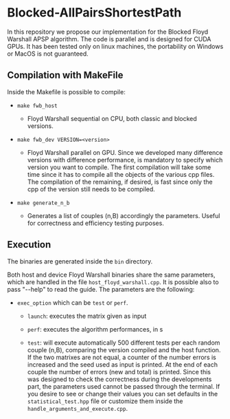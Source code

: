 # Blocked-AllPairsShortestPath

In this repository we propose our implementation for the Blocked Floyd Warshall APSP algorithm. The code is parallel and is designed for CUDA GPUs.
It has been tested only on linux machines, the portability on Windows or MacOS is not guaranteed.

## Compilation with MakeFile

Inside the Makefile is possible to compile:

* <code>make fwb_host</code>
    - Floyd Warshall sequential on CPU, both classic and blocked versions.

* <code>make fwb_dev VERSION=\<version\></code>
    - Floyd Warshall parallel on GPU. Since we developed many difference versions with difference performance, is mandatory to specify which version you want to compile. The first compilation will take some time since it has to compile all the objects of the various cpp files. The compilation of the remaining, if desired, is fast since only the cpp of the version still needs to be compiled.

* <code>make generate_n_b</code>
    - Generates a list of couples (n,B) accordingly the parameters. Useful for correctness and efficiency testing purposes. 

## Execution

The binaries are generated inside the <code>bin</code> directory.

Both host and device Floyd Warshall binaries share the same parameters, which are handled in the file <code>host_floyd_warshall.cpp</code>.
It is possible also to pass "--help" to read the guide.
The parameters are the following:

* <code>exec_option</code> which can be <code>test</code> or <code>perf</code>.

    - <code>launch</code>: executes the matrix given as input


    - <code>perf</code>: executes the algorithm performances, in s


    - <code>test</code>: will execute automatically 500 different tests per each random couple (n,B), comparing the version compiled and the host function. If the two matrixes are not equal, a counter of the number errors is increased and the seed used as input is printed. At the end of each couple the number of errors (new and total) is printed. Since this was designed to check the correctness during the developments part, the parameters used cannot be passed through the terminal. If you desire to see or change their values you can set defaults in the <code>statistical_test.hpp</code> file or customize them inside the <code>handle_arguments_and_execute.cpp</code>.



